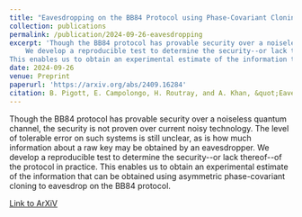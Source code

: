 ```yaml
---
title: "Eavesdropping on the BB84 Protocol using Phase-Covariant Cloning: Experimental Results"
collection: publications
permalink: /publication/2024-09-26-eavesdropping
excerpt: 'Though the BB84 protocol has provable security over a noiseless quantum channel, the security is not proven over current noisy technology. The level of tolerable error on such systems is still unclear, as is how much information about a raw key may be obtained by an eavesdropper.
	We develop a reproducible test to determine the security--or lack thereof--of the protocol in practice.
This enables us to obtain an experimental estimate of the information that can be obtained using asymmetric phase-covariant cloning to eavesdrop on the BB84 protocol.'
date: 2024-09-26
venue: Preprint
paperurl: 'https://arxiv.org/abs/2409.16284'
citation: B. Pigott, E. Campolongo, H. Routray, and A. Khan, &quot;Eavesdropping on the BB84 Protocol using Phase-Covariant Cloning: Experimental Results.&quot; 
---
```

Though the BB84 protocol has provable security over a noiseless quantum channel, the security is not proven over current noisy technology. The level of tolerable error on such systems is still unclear, as is how much information about a raw key may be obtained by an eavesdropper.
	We develop a reproducible test to determine the security--or lack thereof--of the protocol in practice.
This enables us to obtain an experimental estimate of the information that can be obtained using asymmetric phase-covariant cloning to eavesdrop on the BB84 protocol.

[Link to ArXiV](https://arxiv.org/abs/2409.16284)

